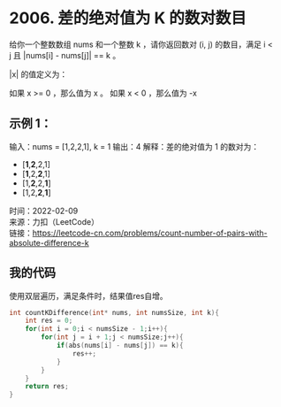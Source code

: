 # 2006. 差的绝对值为 K 的数对数目
给你一个整数数组 nums 和一个整数 k ，请你返回数对 (i, j) 的数目，满足 i < j 且 |nums[i] - nums[j]| == k 。

|x| 的值定义为：

如果 x >= 0 ，那么值为 x 。
如果 x < 0 ，那么值为 -x 
## 示例 1：

输入：nums = [1,2,2,1], k = 1
输出：4
解释：差的绝对值为 1 的数对为：
- [**1**,**2**,2,1]
- [**1**,2,**2**,1]
- [1,**2**,2,**1**]
- [1,2,**2**,**1**]   


时间：2022-02-09  
来源：力扣（LeetCode）  
链接：https://leetcode-cn.com/problems/count-number-of-pairs-with-absolute-difference-k

## 我的代码
使用双层遍历，满足条件时，结果值res自增。
```C
int countKDifference(int* nums, int numsSize, int k){
    int res = 0;
    for(int i = 0;i < numsSize - 1;i++){
        for(int j = i + 1;j < numsSize;j++){
            if(abs(nums[i] - nums[j]) == k){
                res++;
            }
        }
    }
    return res;
}
```
